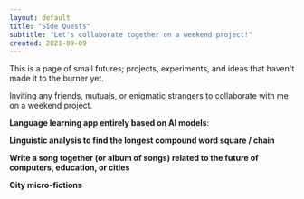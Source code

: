 ```yaml
---
layout: default
title: "Side Quests"
subtitle: "Let's collaborate together on a weekend project!"
created: 2021-09-09
---
```


This is a page of small futures; projects, experiments, and ideas that haven't made it to the burner yet. 

Inviting any friends, mutuals, or enigmatic strangers to collaborate with me on a weekend project.

**Language learning app entirely based on AI models**: 

**Linguistic analysis to find the longest compound word square / chain**

**Write a song together (or album of songs) related to the future of computers, education, or cities**

**City micro-fictions**